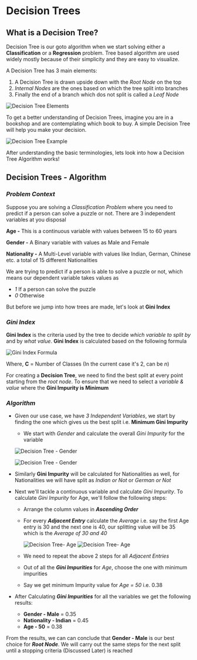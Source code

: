 # Decision Trees

## What is a Decision Tree?

Decision Tree is our goto algorithm when we start solving either a **Classification** or a **Regression** problem. Tree based algorithm are used widely mostly because of their simplicity and they are easy to visualize.

A Decision Tree has 3 main elements:

1. A Decision Tree is drawn upside down with the _Root Node_ on the top
2. _Internal Nodes_ are the ones based on which the tree split into branches
3. Finally the end of a branch which dos not split is called a _Leaf Node_

![Decision Tree Elements](https://github.com/amit-raj-repo/Machine-Learning/blob/main/Tree%20Elements.png)

To get a better understanding of Decision Trees, imagine you are in a bookshop and are contemplating which book to buy. A simple Decision Tree will help you make your decision.

![Decision Tree Example](https://github.com/amit-raj-repo/Machine-Learning/blob/main/Tree%20Example.png)

After understanding the basic terminologies, lets look into how a Decision Tree Algorithm works!


## Decision Trees - Algorithm

### ***Problem Context***

Suppose you are solving a _Classification Problem_ where you need to predict if a person can solve a puzzle or not. There are 3 independent variables at you disposal

**Age -** This is a continuous variable with values between 15 to 60 years

**Gender -** A Binary variable with values as Male and Female

**Nationality -** A Multi-Level variable with values like Indian, German, Chinese etc. a total of 15 different Nationalities

We are trying to predict if a person is able to solve a puzzle or not, which means our dependent variable takes values as 

- _1_ If a person can solve the puzzle
- _0_ Otherwise

But before we jump into how trees are made, let's look at **Gini Index** 

### ***Gini Index***

**Gini Index** is the criteria used by the tree to decide _which variable to split by_ and by _what value_. **Gini Index** is calculated based on the following formula


![Gini Index Formula](https://github.com/amit-raj-repo/Machine-Learning/blob/main/Gini%20Impurity.png)

Where,
**C** = Number of Classes (In the current case it's 2, can be _n_)

For creating a **Decision Tree**, we need to find the best split at every point starting from the _root node_. To ensure that we need to select a _variable & value_ where the **Gini Impurity is Minimum**

### ***Algorithm***

- Given our use case, we have _3 Independent Variables_, we start by finding the one which gives us the best split i.e. **Minimum Gini Impurity**
  - We start with *Gender* and calculate the overall _Gini Impurity_ for the variable
  
  ![Decision Tree - Gender](https://github.com/amit-raj-repo/Machine-Learning/blob/main/SmartSelect_20210519-114845_Samsung%20Notes.jpg)

  ![Decision Tree - Gender](https://github.com/amit-raj-repo/Machine-Learning/blob/main/SmartSelect_20210519-114922_Samsung%20Notes.jpg)

- Similarly **Gini Impurity** will be calculated for Nationalities as well, for Nationalities we will have split as _Indian or Not_ or _German or Not_
  
- Next we'll tackle a continuous variable and calculate _Gini Impurity_. To calculate _Gini Impurity_ for Age, we'll follow the following steps:
  - Arrange the column values in ***Ascending Order***
  - For every ***Adjacent Entry*** calculate the *Average* i.e. say the first Age entry is 30 and the next one is 40, our splitting value will be 35 which is the _Average of 30 and 40_
    
      ![Decision Tree- Age](https://github.com/amit-raj-repo/Machine-Learning/blob/main/SmartSelect_20210519-114959_Samsung%20Notes.jpg)
      ![Decision Tree- Age](https://github.com/amit-raj-repo/Machine-Learning/blob/main/SmartSelect_20210519-115043_Samsung%20Notes.jpg)

  - We need to repeat the above 2 steps for all _Adjacent Entries_
  - Out of all the ***Gini Impurities*** for _Age_, choose the one with minimum impurities
  - Say we get minimum Impurity value for _Age = 50_ i.e. 0.38

- After Calculating ***Gini Impurities*** for all the variables we get the following results:
  - **Gender - Male** = 0.35
  - **Nationality - Indian** = 0.45
  - **Age - 50** = 0.38

From the results, we can can conclude that **Gender - Male** is our best choice for ***Root Node***. We will carry out the same steps for the next split until a stopping criteria (Discussed Later) is reached
